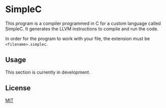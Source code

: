 # SimpleC

This program is a compiler programmed in C for a custom language called SimpleC. It generates the LLVM instructions to compile and run the code.

In order for the program to work with your file, the extension must be `<filename>.simplec`.

## Usage

This section is currently in development.

## License
[MIT](https://choosealicense.com/licenses/mit/)
